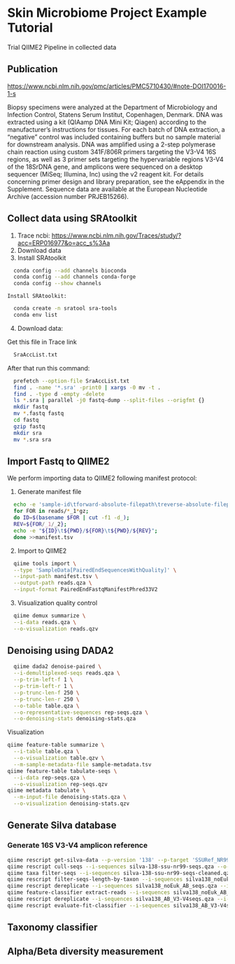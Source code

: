 # Skin Microbiome Project Example Tutorial
Trial QIIME2 Pipeline in collected data
## Publication
https://www.ncbi.nlm.nih.gov/pmc/articles/PMC5710430/#note-DOI170016-1-s

Biopsy specimens were analyzed at the Department of Microbiology and Infection Control, Statens Serum Institut, Copenhagen, Denmark. DNA was extracted using a kit (QIAamp DNA Mini Kit; Qiagen) according to the manufacturer’s instructions for tissues. For each batch of DNA extraction, a “negative” control was included containing buffers but no sample material for downstream analysis. DNA was amplified using a 2-step polymerase chain reaction using custom 341F/806R primers targeting the V3-V4 16S regions, as well as 3 primer sets targeting the hypervariable regions V3-V4 of the 18SrDNA gene, and amplicons were sequenced on a desktop sequencer (MiSeq; Illumina, Inc) using the v2 reagent kit. For details concerning primer design and library preparation, see the eAppendix in the Supplement. Sequence data are available at the European Nucleotide Archive (accession number PRJEB15266).
## Collect data using SRAtoolkit
1. Trace ncbi: https://www.ncbi.nlm.nih.gov/Traces/study/?acc=ERP016977&o=acc_s%3Aa
2. Download data
3. Install SRAtoolkit
  ```bash
    conda config --add channels bioconda
    conda config --add channels conda-forge
    conda config --show channels
  ```
    Install SRAtoolkit:
  ```bash
    conda create -n sratool sra-tools
    conda env list 
  ```
4. Download data:
   
  Get this file in Trace link
  ```bash
    SraAccList.txt
  ```
  After that run this command:
    
  ```bash
    prefetch --option-file SraAccList.txt
    find . -name '*.sra' -print0 | xargs -0 mv -t . 
    find . -type d -empty -delete
    ls *.sra | parallel -j0 fastq-dump --split-files --origfmt {}
    mkdir fastq
    mv *.fastq fastq
    cd fastq
    gzip fastq
    mkdir sra
    mv *.sra sra
  ```
## Import Fastq to QIIME2
  We perform importing data to QIIME2 following manifest protocol:
  
  1. Generate manifest file
```bash
  echo -e 'sample-id\tforward-absolute-filepath\treverse-absolute-filepath' > manifest.tsv
  for FOR in reads/*_1*gz;
  do ID=$(basename $FOR | cut -f1 -d_);
  REV=${FOR/_1/_2};
  echo -e "${ID}\t${PWD}/${FOR}\t${PWD}/${REV}";
  done >>manifest.tsv
```
  2. Import to QIIME2
```bash
  qiime tools import \
  --type 'SampleData[PairedEndSequencesWithQuality]' \
  --input-path manifest.tsv \
  --output-path reads.qza \
  --input-format PairedEndFastqManifestPhred33V2
```
  3. Visualization quality control
```bash
  qiime demux summarize \
  --i-data reads.qza \
  --o-visualization reads.qzv
```
## Denoising using DADA2
```bash
  qiime dada2 denoise-paired \
  --i-demultiplexed-seqs reads.qza \
  --p-trim-left-f 1 \
  --p-trim-left-r 1 \
  --p-trunc-len-f 250 \
  --p-trunc-len-r 250 \
  --o-table table.qza \
  --o-representative-sequences rep-seqs.qza \
  --o-denoising-stats denoising-stats.qza
```
Visualization
  ```bash
  qiime feature-table summarize \
    --i-table table.qza \
    --o-visualization table.qzv \
    --m-sample-metadata-file sample-metadata.tsv
  qiime feature-table tabulate-seqs \
    --i-data rep-seqs.qza \
    --o-visualization rep-seqs.qzv
  qiime metadata tabulate \
    --m-input-file denoising-stats.qza \
    --o-visualization denoising-stats.qzv
  ```
## Generate Silva database
### Generate 16S V3-V4 amplicon reference
```bash
qiime rescript get-silva-data --p-version '138' --p-target 'SSURef_NR99' --p-include-species-labels --o-silva-sequences silva-138-ssu-nr99-seqs.qza --o-silva-taxonomy silva-138-ssu-nr99-tax.qza
qiime rescript cull-seqs --i-sequences silva-138-ssu-nr99-seqs.qza --o-clean-sequences silva-138-ssu-nr99-seqs-cleaned.qza
qiime taxa filter-seqs --i-sequences silva-138-ssu-nr99-seqs-cleaned.qza --i-taxonomy silva-138-ssu-nr99-tax.qza --p-exclude 'd__Eukaryota' --p-mode 'contains' --o-filtered-sequences silva138_noEuk_seqs.qza
qiime rescript filter-seqs-length-by-taxon --i-sequences silva138_noEuk_seqs.qza --i-taxonomy silva-138-ssu-nr99-tax.qza --p-labels Archaea Bacteria --p-min-lens 900 1200 --o-filtered-seqs silva138_noEuk_AB_seqs.qza --o-discarded-seqs silva138_Euk_seqs_discard.qza
qiime rescript dereplicate --i-sequences silva138_noEuk_AB_seqs.qza --i-taxa silva-138-ssu-nr99-tax.qza --p-threads 12 --o-dereplicated-sequences silva138_noEuk_AB_seqs_uniq.qza --o-dereplicated-taxa silva138_noEuk_AB_tax_uniq.qza
qiime feature-classifier extract-reads --i-sequences silva138_noEuk_AB_seqs_uniq.qza --p-f-primer ACTCCTAYGGGRBGCASCAG --p-r-primer AGCGTGGACTACNNGGGTATCTAAT --p-n-jobs 12 --o-reads silva138_AB_V3-V4seqs.qza
qiime rescript dereplicate --i-sequences silva138_AB_V3-V4seqs.qza --i-taxa silva138_noEuk_AB_tax_uniq.qza --o-dereplicated-sequences silva138_AB_V3-V4seqs_uniq.qza --o-dereplicated-taxa silva138_AB_V3-V4taxa_uniq.qza
qiime rescript evaluate-fit-classifier --i-sequences silva138_AB_V3-V4seqs_uniq.qza --i-taxonomy silva138_AB_V3-V4taxa_uniq.qza --o-classifier silva138_AB_V3-V4_classifier.qza --o-observed-taxonomy silva138_AB_V3-V4_predicted_taxonomy.qza --o-evaluation silva138_AB_V3-V4_classifier_eval.qzv --p-n-jobs 0
```
## Taxonomy classifier
## Alpha/Beta diversity measurement
